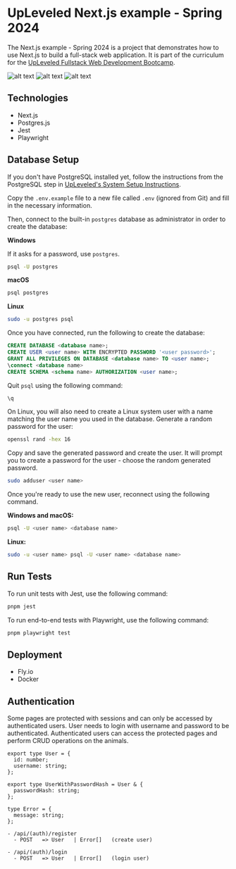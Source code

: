 # UpLeveled Next.js example - Spring 2024

The Next.js example - Spring 2024 is a project that demonstrates how to use Next.js to build a full-stack web application. It is part of the curriculum for the [UpLeveled Fullstack Web Development Bootcamp](https://upleveled.io/web-development-bootcamp).

![alt text](./public/homepage.png)
![alt text](./public/animalsPage.png)
![alt text](./public/dashboard.png)

## Technologies

- Next.js
- Postgres.js
- Jest
- Playwright

## Database Setup

If you don't have PostgreSQL installed yet, follow the instructions from the PostgreSQL step in [UpLeveled's System Setup Instructions](https://github.com/upleveled/system-setup/blob/master/readme.md).

Copy the `.env.example` file to a new file called `.env` (ignored from Git) and fill in the necessary information.

Then, connect to the built-in `postgres` database as administrator in order to create the database:

**Windows**

If it asks for a password, use `postgres`.

```bash
psql -U postgres
```

**macOS**

```bash
psql postgres
```

**Linux**

```bash
sudo -u postgres psql
```

Once you have connected, run the following to create the database:

```sql
CREATE DATABASE <database name>;
CREATE USER <user name> WITH ENCRYPTED PASSWORD '<user password>';
GRANT ALL PRIVILEGES ON DATABASE <database name> TO <user name>;
\connect <database name>
CREATE SCHEMA <schema name> AUTHORIZATION <user name>;
```

Quit `psql` using the following command:

```bash
\q
```

On Linux, you will also need to create a Linux system user with a name matching the user name you used in the database. Generate a random password for the user:

```bash
openssl rand -hex 16
```

Copy and save the generated password and create the user. It will prompt you to create a password for the user - choose the random generated password.

```bash
sudo adduser <user name>
```

Once you're ready to use the new user, reconnect using the following command.

**Windows and macOS:**

```bash
psql -U <user name> <database name>
```

**Linux:**

```bash
sudo -u <user name> psql -U <user name> <database name>
```

## Run Tests

To run unit tests with Jest, use the following command:

```bash
pnpm jest
```

To run end-to-end tests with Playwright, use the following command:

```bash
pnpm playwright test
```

## Deployment

- Fly.io
- Docker

## Authentication

Some pages are protected with sessions and can only be accessed by authenticated users. User needs to login with username and password to be authenticated. Authenticated users can access the protected pages and perform CRUD operations on the animals.

```
export type User = {
  id: number;
  username: string;
};

export type UserWithPasswordHash = User & {
  passwordHash: string;
};

type Error = {
  message: string;
};

```

```
- /api/(auth)/register
  - POST   => User   | Error[]   (create user)

- /api/(auth)/login
  - POST   => User   | Error[]   (login user)
```

